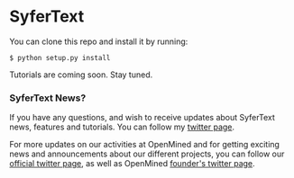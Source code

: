 # SyferText


You can clone this repo and install it by running:

```
$ python setup.py install
```

Tutorials are coming soon. Stay tuned.



### SyferText News?

If you have any questions, and wish to receive updates about SyferText news, features and tutorials. You can follow my [twitter page](https://twitter.com/alan_aboudib).

For more updates on our activities at OpenMined and for getting exciting news and announcements about our different projects, you can follow our [official twitter page](https://twitter.com/openminedorg), as well as OpenMined [founder's twitter page](https://twitter.com/iamtrask).

